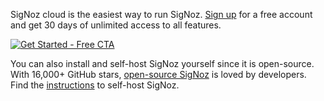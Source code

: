 
<!-- SigNoz cloud is the easiest way to run SigNoz. [Sign up](https://signoz.io/teams/) for a free account and get 30 days of unlimited access to all features.

You can also install and self-host SigNoz yourself. It can be installed on macOS or Linux computers in just three steps by using a simple install script.

The install script automatically installs Docker Engine on Linux. However, on macOS, you must manually install <a href = "https://docs.docker.com/engine/install/" rel="noopener noreferrer nofollow" target="_blank" >Docker Engine</a> before running the install script.

```bash
git clone -b main https://github.com/SigNoz/signoz.git
cd signoz/deploy/
./install.sh
```

You can visit our documentation for more installation option.

[![Deployment Docs](/img/blog/common/deploy_docker_documentation.webp)](https://signoz.io/docs/install/)

If you liked what you read, then check out our GitHub repo 👇

[![SigNoz GitHub repo](/img/blog/common/signoz_github.webp)](https://github.com/SigNoz/signoz) -->


SigNoz cloud is the easiest way to run SigNoz. [Sign up](https://signoz.io/teams/) for a free account and get 30 days of unlimited access to all features.

[![Get Started - Free CTA](/img/blog/common/try-signoz-cloud-all-blog-cta.webp)](https://signoz.io/teams/)

You can also install and self-host SigNoz yourself since it is open-source. With 16,000+ GitHub stars, [open-source SigNoz](https://github.com/signoz/signoz) is loved by developers. Find the [instructions](https://signoz.io/docs/install/) to self-host SigNoz.

